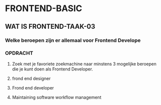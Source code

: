 # FRONTEND-BASIC

## WAT IS FRONTEND-TAAK-03

### Welke beroepen zijn er allemaal voor Frontend Develope

### OPDRACHT

1. Zoek met je favoriete zoekmachine naar minstens 3 mogelijke beroepen die je kunt doen als Frontend Developer.

1. frond end designer
2.  Frond end developer
3. Maintaining software workflow management
<!--- ------------ DIT COMMENTAAR LATEN STAAN AUB ------------
------------------ ------------------------------ ------------
------------------ eagle ref:45316935
------------------ ------------------------------ ------------
------------------ DIT COMMENTAAR LATEN STAAN AUB -------- -->